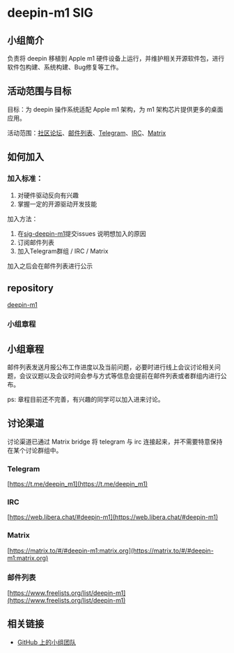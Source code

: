 # deepin-m1 SIG

## 小组简介

负责将 deepin 移植到 Apple m1 硬件设备上运行，并维护相关开源软件包，进行软件包构建、系统构建、Bug修复等工作。

## 活动范围与目标

目标：为 deepin 操作系统适配 Apple m1 架构，为 m1 架构芯片提供更多的桌面应用。

活动范围：[社区论坛](https://bbs.deepin.org/)、[邮件列表](https://www.freelists.org/list/deepin-m1)、[Telegram](https://t.me/deepin_m1)、[IRC](https://web.libera.chat/#deepin-m1)、[Matrix](https://matrix.to/#/#deepin-m1:matrix.org)

## 如何加入

### 加入标准： 

1. 对硬件驱动反向有兴趣
2. 掌握一定的开源驱动开发技能

加入方法：

1. 在[sig-deepin-m1](https://github.com/deepin-community/sig-deepin-m1/issues)提交issues 说明想加入的原因
2. 订阅邮件列表
3. 加入Telegram群组 / IRC / Matrix

加入之后会在邮件列表进行公示

##  repository

[deepin-m1](https://github.com/linuxdeepin/deepin-m1)

### 小组章程

## 小组章程

邮件列表发送月报公布工作进度以及当前问题，必要时进行线上会议讨论相关问题，会议议题以及会议时间会参与方式等信息会提前在邮件列表或者群组内进行公布。

ps: 章程目前还不完善，有兴趣的同学可以加入进来讨论。 

## 讨论渠道

讨论渠道已通过 Matrix bridge 将 telegram 与 irc 连接起来，并不需要特意保持在某个讨论群组中。

### Telegram

[https://t.me/deepin_m1](https://t.me/deepin_m1)

### IRC

[https://web.libera.chat/#deepin-m1](https://web.libera.chat/#deepin-m1)

### Matrix

[https://matrix.to/#/#deepin-m1:matrix.org](https://matrix.to/#/#deepin-m1:matrix.org)

### 邮件列表

[https://www.freelists.org/list/deepin-m1](https://www.freelists.org/list/deepin-m1)

## 相关链接

- [GitHub 上的小组团队](https://github.com/orgs/deepin-community/teams/deepin-m1)


